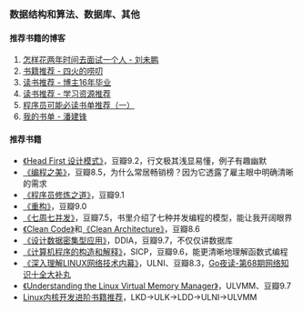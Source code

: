 ### 数据结构和算法、数据库、其他

#### 推荐书籍的博客
1. [怎样花两年时间去面试一个人 - 刘未鹏](http://mindhacks.cn/2011/11/04/how-to-interview-a-person-for-two-years/)
1. [书籍推荐 - 四火的唠叨](https://www.raychase.net/resources)
1. [读书推荐 - 博主16年毕业](https://zhenbianshu.github.io/book_list.html)
1. [读书推荐 - 学习资源推荐](https://hanfeng.ink/books/)
1. [程序员可能必读书单推荐（一）](https://draveness.me/books-1/)
1. [我的书单 - 潘建锋](https://strikefreedom.top/archives/reading-list)

#### 推荐书籍
* [《Head First 设计模式》](https://book.douban.com/subject/2243615/)，豆瓣9.2，行文极其浅显易懂，例子有趣幽默
* [《编程之美》](https://book.douban.com/subject/30351275/)，豆瓣8.5，为什么常居畅销榜？因为它透露了雇主眼中明确清晰的需求
* [《程序员修炼之道》](https://book.douban.com/subject/35006892/)，豆瓣9.1
* [《重构》](https://book.douban.com/subject/4262627/)，豆瓣9.0
* [《七周七并发》](https://book.douban.com/subject/26337939/)，豆瓣7.5，书里介绍了七种并发编程的模型，能让我开阔眼界
* [《Clean Code》](https://book.douban.com/subject/4199741/)和[《Clean Architecture》](https://book.douban.com/subject/30333919/)，豆瓣8.6
* [《设计数据密集型应用》](https://book.douban.com/subject/30329536/)，DDIA，豆瓣9.7，不仅仅讲数据库
* [《计算机程序的构造和解释》](https://book.douban.com/subject/34464721/)，SICP，豆瓣9.6，能更清晰地理解函数式编程
* [《深入理解LINUX网络技术内幕》](https://book.douban.com/subject/4015134/)，ULNI、豆瓣8.3，[Go夜读-第68期网络知识十全大补丸](https://github.com/talkgo/night/issues/506)
* [《Understanding the Linux Virtual Memory Manager》](https://book.douban.com/subject/1610233/)，ULVMM、豆瓣9.7
* [Linux内核开发进阶书籍推荐](https://www.cnblogs.com/pugang/p/9728983.html)，LKD->ULK->LDD->ULNI->ULVMM
